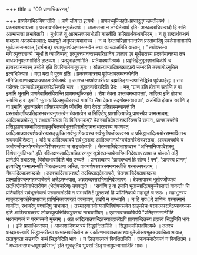 +++
title = "09 प्राणाधिकरणम्"

+++
प्राणमेवाभिसंविशन्तीति । प्राणे लीयन्त इत्यर्थः । प्राणमभ्युज्जिहते-प्राणादुद्गच्छन्तीत्यर्थः । प्रस्तावमन्वायत्ता । प्रस्तावभक्त्तिमनुगतेत्यर्थः । आत्मसत्ता न लभ्येतेत्यर्थ इति- अन्धत्वबधिरत्वादौ हि सति आत्मासत्ता लभायेतापि । मूर्धपाते तु आत्मसत्तालाभोऽपि नास्तीति फलितार्थकथनमिदम् । न तु शब्दार्थकथनं शब्दस्य अतदर्थकत्वात्; यथाश्रुते अनुपपत्त्यभावाच्च । न च देवतापरिज्ञानमन्तरेण प्रस्तावादिषु प्रवर्तमानानामपि मूर्धपातासम्भवात् (दर्शनात्) यथाश्रुतार्थग्रहणासम्भवेन तथा व्याख्यातमिति वाच्यम् । "तथोक्त्तस्य मये'त्युत्तरवाक्ये "मूर्धा ते व्यपतिष्यत्' इत्युक्त्तयनन्तरमपरिज्ञानेन प्रस्ताव एव मूर्धपातस्य प्रदर्श्यमानतया तत्र बाधकानुपलम्भादिति द्रष्टव्यम् । प्रत्युदाहरणमिति- प्रतिवाक्यमित्यर्थः । प्रवृत्तिहेतुभूतज्ञानचिकीर्षे च इत्यस्यानन्तरम् उच्येते इति विपरिणामेनानुषङ्गः । श्रौतस्याप्यादिशब्दग्राह्यत्वे सम्भवति तत्त्यागोऽनुचित इत्यभिप्रेत्याह । यद्वा यदा वै पुरुष इति । प्रकरणमात्रस्य पूर्वपक्षावलम्बनत्वेनेति नंनिधिलक्षणाब्रह्मप्रायपाठमात्रेणेत्यर्थः । ततश्च भाष्योक्त्तरीत्या ब्रह्मलिङ्गान्यथासिद्धिरेव पूर्वपक्षहेतुः । तत्र परोक्त्तः प्रायपाठोऽनुग्राहकोऽस्त्विति भावः । बुद्धावनारोहादिति छेदः । ननु "प्राण इति होवाच सर्वाणि ह वा इमानि भूतानि प्राणमेवाभिसंविशन्ति प्राणमभ्युज्जिहते । सैषा देवता प्रस्तावमन्वायत्ता', आदित्य इति होवाच सर्वाणि ह वा इमानि भूतान्यादित्यमुच्चैस्सन्तं गायन्ति सैषा देवता उद्गीथमन्वायत्ता', अन्नमिति होवाच सर्वाणि ह वा इमानि भूतान्यन्नमेव प्रतिहरमाणानि जीवन्ति सैषा देवता प्रतिहारमन्वायत्ते'ति प्रस्तावोद्गीथप्रतिहारभक्त्तयनुगतत्वेन देवतात्वेन च निर्दिष्टेषु प्राणादित्यान्नेषु प्राणस्यैव परमत्मत्वम्; आदित्यान्नयोस्तु न तथात्वमित्यत्र किं विनिगमकम्? चेतनवाचिदेवताशब्दस्त्रिष्वपि समानः, प्राणवाक्यशेषे प्रसिद्धप्राणासम्भावितासङ्कुचितसर्वभूतसंवेरानोद्गमनाधारत्वस्य श्रवणवत् आदित्यान्नवाक्यशेषयोरप्यसङ्कुचितसर्वभूतगेयत्वस्य सर्वभूतोपजीव्यत्वस्य च प्रसिद्धान्नादित्ययोरसम्भावितस्य श्रवणमविशिष्टम् । यदि च आदित्यवाक्ये सर्वभूतशब्द आदित्यगानयोग्यचेतनविशेषपरतया, अन्नवाक्यशेषे च अन्नोपजीवनयोग्यचेतनविशेषपरतया च सङ्कोच्यते । चेतनवाचिदेवताशब्दश्च "अभिमानिव्यपदेशस्तु विशेषानुगतिभ्यां' इति नविलक्षणत्वादित्यधिकरणगुणसूत्रोक्त्तन्यायेनाभिमानिदेवतापरतया च योज्यते तर्हि प्राणेऽपि तथाऽस्तु; विशेषाभावादिति चेत् उच्यते । प्राणशब्दस्य "प्राणबन्धनं हि सोम्य ! मन', "प्राणस्य प्राणम्' इत्यादिषु परमात्मन्यपि निरूढलक्षणा अस्ति, वाक्यशेषस्वारस्यमप्यस्तीति परमात्मपरत्वम् । नैवमादित्यान्नशब्दयोः । ततश्चादित्यान्नशब्दौ तदधिष्ठातृदेवतापरौ, चेतनवाचिदेवताशब्दस्य प्रश्नप्रतिवचनगतस्याचेतने अन्नेऽसम्भवात्, अन्नशब्दस्तदभिमानिदेवतापरः । देवतायाश्च भूतोपजीव्यत्वं तदधिष्ठेयान्नेनाभेदारोपेण (भेदोपचारेण) उपपद्यते । "सर्वाणि ह वा इमानि भूतान्यादित्यमुच्चैस्सन्तं गायन्ती' ति प्रतिपादितं सर्वभूतगेयत्वं परमात्मनोऽपि न सम्भवति ! भूतशब्दो हि प्राणिनिकाये महाभूते च रूढः । महाभूतस्य गातृत्वप्रसक्त्तेरेवाभावात् प्राणिनिकायपरत्वं वक्त्तव्यम्, तदपि न सम्भवति । न हि सवर्े प्राणिनः परमात्मानं गायन्ति, स्थावरेषु पश्वादिषु चाभावात् । तस्माद्गानयोग्यप्राणिविशेषपरत्वेन सङ्कोचः परमात्मपरत्वेऽप्यावश्यक इति आदित्यशब्दस्य लोकव्युत्पत्तिविरुद्धपरत्वं नाश्रयणीयम् । एवमन्नवाक्यशेषेऽपि "प्रतिहरमाणानी'ति भक्ष्यमाणत्वं न परमात्मनो मुख्यम् । अत आदित्यान्नशब्दितस्याब्रह्मत्वेऽपि प्राणशब्दितस्य ब्रह्मत्वं सिद्धमिति भावः । । इति प्राणाधिकरणम् । आकाशादिशब्दत्रयं सिद्धान्तितमिति । सिद्धान्त्यभिमतमित्यर्थः । ततश्च शब्दत्रयस्यापि सिद्धान्तरीत्या परमात्मवाचित्वेन कायर्कारणभावापन्नाकाशवायुतेजोरूपभूतत्रयवाचित्वाभावात् तत्प्रयुक्त्ता सङ्गतिः कथं सिद्धयेदिति भावः । न लिङ्गाल्पत्वं विवक्षितमिति । एकवचनादेकत्वं न विवक्षितम् । "अध्यात्मसम्बन्धभूमाह्यस्मिन्' इति सूत्रकृतैव भूयसां लिङ्गानामुपन्यासादिति भावः ।